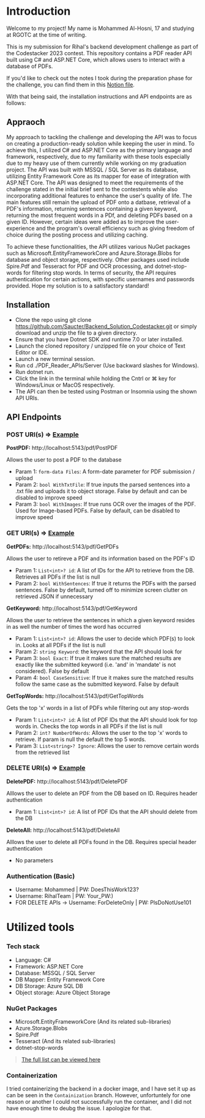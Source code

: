 # Introduction
Welcome to my project! My name is Mohammed Al-Hosni, 17 and studying at RGOTC at the time of writing.

This is my submission for Rihal's backend development challenge as part of the Codestacker 2023 contest. This repository contains a PDF reader API built using C# and ASP.NET Core, which allows users to interact with a database of PDFs.

If you'd like to check out the notes I took during the preparation phase for the challenge, you can find them in this [Notion file](https://traveling-flame-6a3.notion.site/PDF-API-codestacker-challenge-306ee59ee3be419b9b339fd80a53c1ea).

With that being said, the installation instructions and API endpoints are as follows:

## Appraoch
My approach to tackling the challenge and developing the API was to focus on creating a production-ready solution while keeping the user in mind. To achieve this, I utilized C# and ASP.NET Core as the primary language and framework, respectively, due to my familiarity with these tools especially due to my heavy use of them currently while working on my graduation project. The API was built with MSSQL / SQL Server as its database, utilizing Entity Framework Core as its mapper for ease of integration with ASP.NET Core. The API was designed to meet the requirements of the challenge stated in the initial brief sent to the contestents while also incorporating additional features to enhance the user's quality of life. The main features still remain the upload of PDF onto a datbase, retrieval of a PDF's information, returning sentences containing a given keyword, returning the most frequent words in a PDf, and deleting PDFs based on a given ID. However, certain ideas were added as to improve the user-experience and the program's overall efficiency such as giving freedom of choice during the posting process and utilizing caching. 

To achieve these functionalities, the API utilizes various NuGet packages such as Microsoft.EntityFrameworkCore and Azure.Storage.Blobs for database and object storage, respectively. Other packages used include Spire.Pdf and Tesseract for PDF and OCR processing, and dotnet-stop-words for filtering stop words. In terms of security, the API requires authentication for certain actions, with specific usernames and passwords provided. Hope my solution is to a satisfactory standard!


## Installation
* Clone the repo using git clone https://github.com/Saucter/Backend_Solution_Codestacker.git or simply download and unzip the file to a given directory.
* Ensure that you have Dotnet SDK and runtime 7.0 or later installed.
* Launch the cloned repository / unzipped file on your choice of Text Editor or IDE.
* Launch a new terminal session.
* Run cd ./PDF_Reader_APIs/Server (Use backward slashes for Windows).
* Run dotnet run.
* Click the link in the terminal while holding the Cntrl or ⌘ key for Windows/Linux or MacOS respectively.
* The API can then be tested using Postman or Insomnia using the shown API URIs.

## API Endpoints
### POST URI(s) => [Example](https://imgur.com/a/KVk4kN7)
**PostPDF:** http://localhost:5143/pdf/PostPDF

Allows the user to post a PDF to the database
* Param 1: `form-data Files`: A form-date parameter for PDF submission / upload
* Param 2: `bool WithTxtFile`: If true inputs the parsed sentences into a .txt file and uploads it to object storage. False by default and can be disabled to improve speed
* Param 3: `bool WithImages`: If true runs OCR over the images of the PDF. Used for Image-based PDFs. False by default, can be disabled to improve speed

### GET URI(s) => [Example](https://imgur.com/a/XBuWIbB)
**GetPDFs:** http://localhost:5143/pdf/GetPDFs

Allows the user to retireve a PDF and its information based on the PDF's ID
* Param 1: `List<int>? id`: A list of IDs for the API to retrieve from the DB. Retrieves all PDFs if the list is null
* Param 2: `bool WithSentences`: If true it returns the PDFs with the parsed sentences. False by default, turned off to minimize screen clutter on retrieved JSON if unnecessary

**GetKeyword:** http://localhost:5143/pdf/GetKeyword

Allows the user to retrieve the sentences in which a given keyword resides in as well the number of times the word has occurred
* Param 1: `List<int>? id`: Allows the user to decide which PDF(s) to look in. Looks at all PDFs if the list is null
* Param 2: `string Keyword`: the keyword that the API should look for
* Param 3: `bool Exact`: If true it makes sure the matched results are exactly like the submitted keyword (i.e. 'and' in 'mandate' is not considered). False by default
* Param 4: `bool CaseSensitive`: If true it makes sure the matched results follow the same case as the submitted keyword. False by default

**GetTopWords:** http://localhost:5143/pdf/GetTopWords

Gets the top 'x' words in a list of PDFs while filtering out any stop-words
* Param 1: `List<int>? id`: A list of PDF IDs that the API should look for top words in. Checks the top words in all PDFs if the list is null
* Param 2: `int? NumberOfWords`: Allows the user to the top 'x' words to retrieve. If param is null the default the top 5 words. 
* Param 3: `List<string>? Ignore`: Allows the user to remove certain words from the retrieved list

### DELETE URI(s) => [Example](https://imgur.com/a/4plzdBd)
**DeletePDF:** http://localhost:5143/pdf/DeletePDF

Alllows the user to delete an PDF from the DB based on ID. Requires header authentication
* Param 1: `List<int>? id`: A list of PDF IDs that the API should delete from the DB

**DeleteAll:** http://localhost:5143/pdf/DeleteAll

Alllows the user to delete all PDFs found in the DB. Requires special header authentication
* No parameters

### Authentication (Basic)
* Username: Mohammed | PW: DoesThisWork123?
* Username: RihalTeam | PW: Your_PW:)
* FOR DELETE APIs -> Username: ForDeleteOnly | PW: PlsDoNotUse101

# Utilized tools
### Tech stack 
* Language: C#
* Framework: ASP.NET Core
* Database: MSSQL / SQL Server
* DB Mapper: Entity Framework Core
* DB Storage: Azure SQL DB
* Object storage: Azure Object Storage

### NuGet Packages
* Microsoft.EntityFrameworkCore (And its related sub-libraries)
* Azure.Storage.Blobs
* Spire.Pdf
* Tesseract (And its related sub-libraries)
* dotnet-stop-words
> [The full list can be viewed here](PDF_Reader_APIs/Server/PDF_Reader_APIs.Server.csproj)

### Containerization
I tried containerizing the backend in a docker image, and I have set it up as can be seen in the `Containization` branch. However, unfortuntely for one reason or another I could not successfully run the container, and I did not have enough time to deubg the issue. I apologize for that.